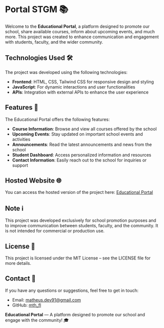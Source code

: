# Portal STGM 📚

Welcome to the **Educational Portal**, a platform designed to promote our school, share available courses, inform about upcoming events, and much more. This project was created to enhance communication and engagement with students, faculty, and the wider community.

## Technologies Used 🛠️

The project was developed using the following technologies:

- **Frontend**: HTML, CSS, Tailwind CSS for responsive design and styling  
- **JavaScript**: For dynamic interactions and user functionalities  
- **APIs**: Integration with external APIs to enhance the user experience  

## Features 🎯

The Educational Portal offers the following features:

- **Course Information**: Browse and view all courses offered by the school  
- **Upcoming Events**: Stay updated on important school events and activities  
- **Announcements**: Read the latest announcements and news from the school  
- **Student Dashboard**: Access personalized information and resources  
- **Contact Information**: Easily reach out to the school for inquiries or support  

## Hosted Website 🌐

You can access the hosted version of the project here: [Educational Portal](https://salaberga.com/salaberga/portalsalaberga/app/main/)  

## Note ℹ️

This project was developed exclusively for school promotion purposes and to improve communication between students, faculty, and the community. It is not intended for commercial or production use.


## License 📄

This project is licensed under the MIT License – see the LICENSE file for more details.

## Contact 📧

If you have any questions or suggestions, feel free to get in touch:

- Email: [matheus.dev91@gmail.com](mailto:matheus.dev91@gmail.com)  
- GitHub: [mth_fl](https://github.com/mthfl)  

**Educational Portal** — A platform designed to promote our school and engage with the community! 🎓
